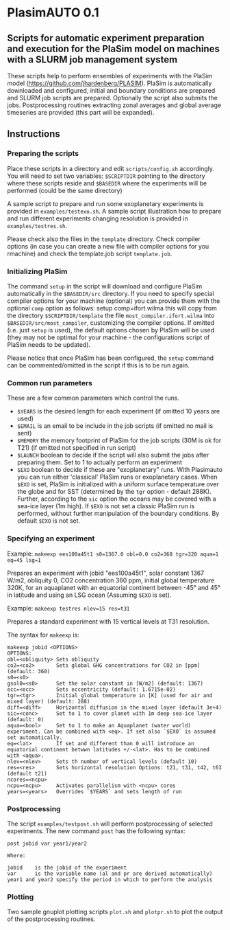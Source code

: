 # PlasimAUTO 0.1
## Scripts for automatic experiment preparation and execution for the PlaSim model on machines with a SLURM job management system

These scripts help to perform ensembles of experiments with the PlaSim model (https://github.com/jhardenberg/PLASIM).
PlaSim is automatically downloaded and configured, initial and boundary conditions are prepared and SLURM job scripts are prepared. Optionally the script also submits the jobs.
Postprocessing routines extracting zonal averages and global average timeseries are provided (this part will be expanded).

## Instructions

### Preparing the scripts

Place these scripts in a directory and edit `scripts/config.sh` accordingly. 
   You will need to set two variables: `$SCRIPTDIR` pointing to the directory where these scripts reside and `$BASEDIR` where the experiments will be performed (could be the same directory)

A sample script to prepare and run some exoplanetary experiments is provided in `examples/testexo.sh`. 
A sample script illustration how to prepare and run different experiments changing resolution is provided in `examples/testres.sh`. 

Please check also the files in the `template` directory. Check compiler options (in case you can create a new file with compiler options for you rmachine) and check the template.job script `template.job`.

### Initializing PlaSim

The command `setup` in the script will download and configure PlaSim automatically in the `$BASEDIR/src` directory. If you need to specify special compiler options for your machine (optional) you can provide them with the optional `comp` option as follows:
     setup comp=ifort.wilma
this will copy from the directory `$SCRIPTDIR/template` the file `most_compiler.ifort.wilma` into `$BASEDIR/src/most_compiler`, customizing the compiler options. If omitted (i.e. just `setup` is used), the default options chosen by PlaSim will be used (they may not be optimal for your machine - the configurations script of PlaSim needs to be updated).

Please notice that once PlaSim has been configured, the `setup` command can be commented/omitted in the script if this is to be run again.

### Common run parameters

These are a few common parameters which control the runs.
* `$YEARS` is the desired length for each experiment (if omitted 10 years are used)
* `$EMAIL` is an email to be include in the job scripts (if omitted no mail is sent)
* `$MEMORY` the memory footprint of PlaSim for the job scripts (30M is ok for T21) (if omitted not specified in run script)
* `$LAUNCH` boolean to decide if the script will also submit the jobs after preparing them. Set to 1 to actually perform an experiment
* `$EXO` boolean to decide if these are "exoplanetary" runs. With Plasimauto you can run either 'classical' PlaSim runs or exoplanetary cases. When `$EXO` is set, PlaSim is initialized with a uniform surface temperature over the globe and for SST (determined by the `tgr` option - default 288K). Further, according to the `sic` option the oceans may be covered with a sea-ice layer (1m high). If `$EXO` is not set a classic PlaSim run is performed, without further manipulation of the boundary conditions. By default `$EXO` is not set.

### Specifying an experiment 

Example: `makeexp ees100a45t1 s0=1367.0 obl=0.0 co2=360 tgr=320 aqua=1 eq=45 lsg=1`

Prepares an experiment with jobid "ees100a45t1", solar constant 1367 W/m2, obliquity 0, CO2 concentration 360 ppm, initial global temperature 320K, for an aquaplanet with an equatorial continent between -45° and 45° in latitude and using an LSG ocean (Assuming `$EXO` is set).

Example: `makeexp testres nlev=15 res=t31`

Prepares a standard experiment with 15 vertical levels at T31 resolution.

The syntax for `makeexp` is:

    makeexp jobid <OPTIONS>
    OPTIONS:
    obl=<obliquity> Sets obliquity
    co2=<co2>       Sets global GHG concentrations for CO2 in [ppm] (default: 360)
    s0=<s0>
    gsol0=<s0>      Set the solar constant in [W/m2] (default: 1367)
    ecc=<ecc>       Sets eccentricity (default: 1.6715e-02)
    tgr=<tgr>       Initial global temperature in [K] (used for air and mixed layer) (default: 288)
    diff=<diff>     Horizontal diffusion in the mixed layer (default 3e+4)
    sic=<conc>      Set to 1 to cover planet with 1m deep sea-ice layer (default: 0)
    aqua=<bool>     Set to 1 to make an Aquaplanet (water world) experiment. Can be combined with <eq>. If set also `$EXO` is assumed set automatically.
    eq=<lat>        If set and different than 0 will introduce an equatorial continent betwwn latitudes +/-<lat>. Has to be combined with <aqua>.
    nlev=<nlev>     Sets th number of vertical levels (default 10)
    res=<res>       Sets horizontal resolution Options: t21, t31, t42, t63 (default t21)
    ncores=<ncpu>
    ncpu=<ncpu>     Activates parallelism with <ncpu> cores
    years=<years>   Overrides `$YEARS` and sets length of run

### Postprocessing

The script `examples/testpost.sh` will perform postprocessing of selected experiments. The new command `post` has the following syntax: 

    post jobid var year1/year2

    Where:

    jobid    is the jobid of the experiment
    var      is the variable name (al and pr are derived automatically)
    year1 and year2 specify the period in which to perform the analysis  

### Plotting

Two sample gnuplot plotting scripts `plot.sh` and `plotpr.sh` to plot the output of the postprocessing routines.




        

